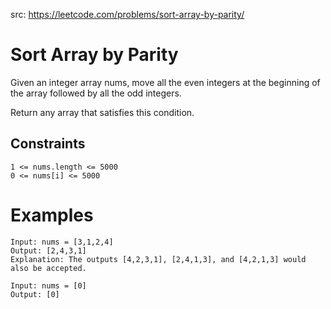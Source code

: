 src: https://leetcode.com/problems/sort-array-by-parity/

# Sort Array by Parity
Given an integer array nums, move all the even integers at the beginning of the array followed by all the odd integers.

Return any array that satisfies this condition.

## Constraints

```
1 <= nums.length <= 5000
0 <= nums[i] <= 5000
```

# Examples

```
Input: nums = [3,1,2,4]
Output: [2,4,3,1]
Explanation: The outputs [4,2,3,1], [2,4,1,3], and [4,2,1,3] would also be accepted.
```

```
Input: nums = [0]
Output: [0]
```